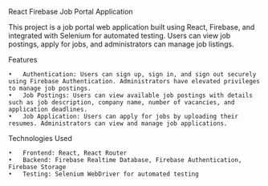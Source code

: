 React Firebase Job Portal Application

This project is a job portal web application built using React, Firebase, and integrated with Selenium for automated testing. Users can view job postings, apply for jobs, and administrators can manage job listings.

Features

	•	Authentication: Users can sign up, sign in, and sign out securely using Firebase Authentication. Administrators have elevated privileges to manage job postings.
	•	Job Postings: Users can view available job postings with details such as job description, company name, number of vacancies, and application deadlines.
	•	Job Application: Users can apply for jobs by uploading their resumes. Administrators can view and manage job applications.

Technologies Used

	•	Frontend: React, React Router
	•	Backend: Firebase Realtime Database, Firebase Authentication, Firebase Storage
	•	Testing: Selenium WebDriver for automated testing
